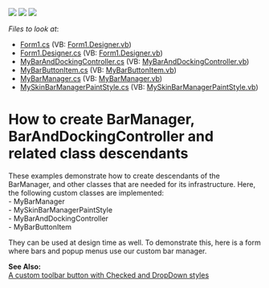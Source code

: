 <!-- default badges list -->
![](https://img.shields.io/endpoint?url=https://codecentral.devexpress.com/api/v1/VersionRange/128616562/13.1.4%2B)
[![](https://img.shields.io/badge/Open_in_DevExpress_Support_Center-FF7200?style=flat-square&logo=DevExpress&logoColor=white)](https://supportcenter.devexpress.com/ticket/details/E1572)
[![](https://img.shields.io/badge/📖_How_to_use_DevExpress_Examples-e9f6fc?style=flat-square)](https://docs.devexpress.com/GeneralInformation/403183)
<!-- default badges end -->
<!-- default file list -->
*Files to look at*:

* [Form1.cs](./CS/Form1.cs) (VB: [Form1.Designer.vb](./VB/Form1.Designer.vb))
* [Form1.Designer.cs](./CS/Form1.Designer.cs) (VB: [Form1.Designer.vb](./VB/Form1.Designer.vb))
* [MyBarAndDockingController.cs](./CS/MyBarManager/MyBarAndDockingController.cs) (VB: [MyBarAndDockingController.vb](./VB/MyBarManager/MyBarAndDockingController.vb))
* [MyBarButtonItem.cs](./CS/MyBarManager/MyBarButtonItem.cs) (VB: [MyBarButtonItem.vb](./VB/MyBarManager/MyBarButtonItem.vb))
* [MyBarManager.cs](./CS/MyBarManager/MyBarManager.cs) (VB: [MyBarManager.vb](./VB/MyBarManager/MyBarManager.vb))
* [MySkinBarManagerPaintStyle.cs](./CS/MyBarManager/MySkinBarManagerPaintStyle.cs) (VB: [MySkinBarManagerPaintStyle.vb](./VB/MyBarManager/MySkinBarManagerPaintStyle.vb))
<!-- default file list end -->
# How to create BarManager, BarAndDockingController and related class descendants


<p>These examples demonstrate how to create descendants of the BarManager, and other classes that are needed for its infrastructure. Here, the following custom classes are implemented:<br />
- MyBarManager<br />
- MySkinBarManagerPaintStyle<br />
- MyBarAndDockingController<br />
- MyBarButtonItem</p><p>They can be used at design time as well. To demonstrate this, here is a form where bars and popup menus use our custom bar manager.</p><p><strong>See Also:</strong><br />
<a href="https://www.devexpress.com/Support/Center/p/E2266">A custom toolbar button with Checked and DropDown styles</a></p>

<br/>


